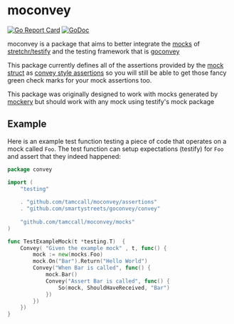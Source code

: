 # moconvey
[![Go Report Card](https://goreportcard.com/badge/github.com/tamccall/moconvey)](https://goreportcard.com/report/github.com/tamccall/moconvey)
[![GoDoc](https://godoc.org/github.com/tamccall/moconvey?status.svg)](http://godoc.org/github.com/github.com/tamccall/moconvey)

moconvey is a package that aims to better integrate the [mocks](https://godoc.org/github.com/stretchr/testify/mock)
of [stretchr/testify](https://github.com/stretchr/testify) and the testing framework that is [goconvey](https://github.com/smartystreets/goconvey)

This package currently defines all of the assertions provided by the [mock struct](https://godoc.org/github.com/stretchr/testify/mock#Mock)
as [convey style assertions](https://github.com/smartystreets/goconvey/wiki/Custom-Assertions) so you will still be able
to get those fancy green check marks for your mock assertions too.

This package was originally designed to work with mocks generated by [mockery](https://github.com/vektra/mockery) but should
work with any mock using testify's mock package

## Example
Here is an example test function testing a piece of code that operates on a mock called `Foo`.
The test function can setup expectations (testify) for `Foo` and assert that they indeed happened:

```go
package convey

import (
	"testing"
	
	. "github.com/tamccall/moconvey/assertions"
	. "github.com/smartystreets/goconvey/convey"
	
	"github.com/tamccall/moconvey/mocks"	
)

func TestExampleMock(t *testing.T)	{
	Convey( "Given the example mock" , t, func() {
		mock := new(mocks.Foo)
		mock.On("Bar").Return("Hello World")
		Convey("When Bar is called", func() {
			mock.Bar()
			Convey("Assert Bar is called", func() {
				So(mock, ShouldHaveReceived, "Bar")
			})
		})
	})
}
```
